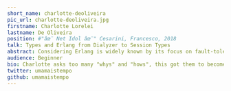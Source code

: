 ```yaml
---
short_name: charlotte-deoliveira
pic_url: charlotte-deoliveira.jpg
firstname: Charlotte Lorelei
lastname: De Oliveira
position: #"âœ¨ Net Idol âœ¨" Cesarini, Francesco, 2018
talk: Types and Erlang from Dialyzer to Session Types
abstract: Considering Erlang is widely known by its focus on fault-tolerance and, by consequence, guarantees of reliability, there have been several attempts to improve Erlang programs by proving their correctness with type systems but such attempts have failed. This talk proposes to explain what is a type system, why attempts to type strictly Erlang have failed and how the theory of Session Types might prove to be a way to achieve correctness in environments like Erlang's.
audience: Beginner
bio: Charlotte asks too many "whys" and "hows", this got them to become someone who thinks too much on how to improve things for everybody.
twitter: umamaistempo
github: umamaistempo
---
```

